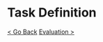 # Task Definition

[<  Go Back](../README.md)                                                                                                                            [Evaluation >](evaluation.md) 
